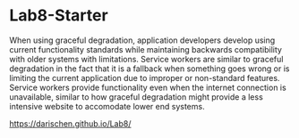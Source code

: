 # Lab8-Starter

When using graceful degradation, application developers develop using current functionality standards while maintaining backwards compatibility with older systems with limitations. Service workers are similar to graceful degradation in the fact that it is a fallback when something goes wrong or is limiting the current application due to improper or non-standard features. Service workers provide functionality even when the internet connection is unavailable, similar to how graceful degradation might provide a less intensive website to accomodate lower end systems.

https://darischen.github.io/Lab8/